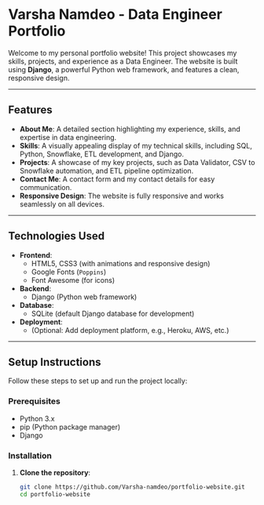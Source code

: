 # Varsha Namdeo - Data Engineer Portfolio

Welcome to my personal portfolio website! This project showcases my skills, projects, and experience as a Data Engineer. The website is built using **Django**, a powerful Python web framework, and features a clean, responsive design.

---

## Features

- **About Me**: A detailed section highlighting my experience, skills, and expertise in data engineering.
- **Skills**: A visually appealing display of my technical skills, including SQL, Python, Snowflake, ETL development, and Django.
- **Projects**: A showcase of my key projects, such as Data Validator, CSV to Snowflake automation, and ETL pipeline optimization.
- **Contact Me**: A contact form and my contact details for easy communication.
- **Responsive Design**: The website is fully responsive and works seamlessly on all devices.

---

## Technologies Used

- **Frontend**:
  - HTML5, CSS3 (with animations and responsive design)
  - Google Fonts (`Poppins`)
  - Font Awesome (for icons)
- **Backend**:
  - Django (Python web framework)
- **Database**:
  - SQLite (default Django database for development)
- **Deployment**:
  - (Optional: Add deployment platform, e.g., Heroku, AWS, etc.)

---

## Setup Instructions

Follow these steps to set up and run the project locally:

### Prerequisites

- Python 3.x
- pip (Python package manager)
- Django

### Installation

1. **Clone the repository**:
   ```bash
   git clone https://github.com/Varsha-namdeo/portfolio-website.git
   cd portfolio-website
